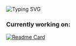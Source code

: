 ![Typing SVG](https://readme-typing-svg.demolab.com?font=Fira+Code&duration=2000&pause=1000&color=F75C7E&width=435&lines=Hey%2C+I'm+Peter!+I+build+cool+sh*t.;Check+out+my+projects+below!+%F0%9F%94%A5)

### Currently working on:
[![Readme Card](https://github-readme-stats.vercel.app/api/pin/?username=PetarRan&repo=GitCheers&theme=radical)](https://github.com/yourusername/your-repo)

